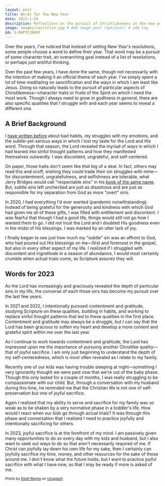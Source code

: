 ```yaml
---
layout: post
title: Words for the New Year
date: 2023-1-29
description: Reflections on the pursuit of Christlikeness in the new year.
image: images/sacrifice.jpg # Add image post (optional) # add tag
GA: G-DHPTC39GDF
---
```


Over the years, I've noticed that instead of setting New Year's resolutions, some people choose a word to define their year. That word may be a pursuit of some character trait, an overarching goal instead of a list of resolutions, or perhaps just wishful thinking. 

Over the past few years, I have done the same, though not necessarily with the intention of making it an official theme of each year. I've simply spent a lot of time meditating on sanctification and the ways in which I am least like Jesus. Doing so naturally leads to the pursuit of particular aspects of Christlikeness—character traits or fruits of the Spirit on which I need the most work. Though I always need to grow in godliness *in general*, there are also specific qualities that I struggle with and each year seems to reveal a different one.

## A Brief Background

I <u><a href="https://meredithcook.ml/2022/02/05/climbing-the-slide">have written before</a></u> about bad habits, my struggles with my emotions, and the subtle-yet-serious ways in which I lost my taste for the Lord and His word. Through that season, the Lord revealed the myriad of ways in which I had leaned into sinful thought patterns and how they manifested themselves outwardly. I was discontent, ungrateful, and self-centered. 

On paper, those traits don't seem like *that* big of a deal. In fact, others may read this and scoff, wishing they could trade their sin struggles with mine—for discontentment, ungratefulness, and selfishness are tolerable, what Jerry Bridges would call "respectable sins" in his <u><a href="https://amzn.to/3WHvj2R"> book of the same name</a></u>. But, subtle sins left unchecked are just as disastrous and are just as responsible for my separation from God as more "overt" sins. 

In 2020, I had everything I'd ever wanted (pandemic notwithstanding). Instead of being grateful for the generosity and kindness with which God had given me all of these gifts, I was filled with entitlement and discontent. I was fearful that though I had a good life, things would still not go how I wanted them to go. I did not trust the Lord and I doubted His goodness even in the midst of his blessings. I was marked by an utter lack of joy. 

I finally began to see just how much my "subtle" sin was an affront to God, who had poured out His blessings on me—first and foremost in the gospel, but also in every other aspect of my life. I realized if I struggled with discontent and ingratitude in a season of abundance, I would most certainly crumble when actual trials come, as Scripture assures they will.

## Words for 2023

As the Lord has increasingly and graciously revealed the depth of particular sins in my life, the converse of each those sins has become my pursuit over the last few years. 

In 2021 and 2022, I intentionally pursued contentment and gratitude, studying Scripture on these qualities, building in habits, and working to replace sinful thought patterns that led to these qualities in the first place. Contentment and gratitude may always be a struggle, but I can say that the Lord has been gracious to soften my heart and develop a more content and grateful spirit within me over the last year.

As I continue to work towards contentment and gratitude, the Lord has impressed upon me the importance of pursuing another Christlike quality—that of joyful sacrifice. I am only just beginning to understand the depth of my self-centeredness, which is most often revealed as I relate to my family.

Recently one of our kids was having trouble sleeping at night—something I very ignorantly thought we were past now that we're out of the baby phase. Though this only lasted for a couple of months, I was really struggling to be compassionate with our child. But, through a conversation with my husband during this time, he reminded me that the Christian life is not one of self-preservation but one of joyful sacrifice.  

Again I realized that my ability to serve and sacrifice for my family was so weak as to be shaken by a very normative phase in a toddler's life. How would I react when our kids go through actual trials? It was through this phase and conversation that I realized I need to practice joyfully and intentionally sacrificing for others. 

In 2023, joyful sacrifice is at the forefront of my mind. I am passively given many opportunities to do so every day with my kids and husband, but I also want to seek out ways to do so that aren't necessarily required of me. If Christ can joyfully lay down his own life for my sake, then I certainly can joyfully sacrifice my time, money, and other resources for the sake of those around me. I don't know what the future holds, but I want to practice joyful sacrifice with what I have now, so that I may be ready if more is asked of me.



<sub>Photo by <a href="https://unsplash.com/@eliottreyna?utm_source=unsplash&utm_medium=referral&utm_content=creditCopyText">Eliott Reyna</a> on <a href="https://unsplash.com/s/photos/sacrifice?utm_source=unsplash&utm_medium=referral&utm_content=creditCopyText">Unsplash</a></sub>
  


